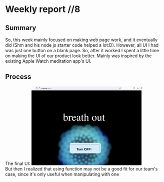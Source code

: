 # Weekly report //8

## Summary
So, this week mainly focused on making web page work, and it eventually did (Shm and his node js starter code helped a lot:D). However, all UI I had was just one button on a blank page. So, after it worked I spent a little time on making the UI of our product look better. Mainly was inspired by the existing Apple Watch meditation app's UI.

## Process
The final UI:
<img src="8_1.png" alt="pic2_1" width="70%">
<br/>
But then I realized that using function may not be a good fit for our team's case, since it's only useful when manipulating with one 
